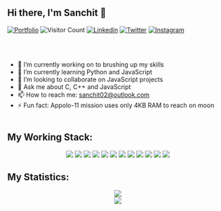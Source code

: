## Hi there, I'm Sanchit 👋

[![Portfolio](https://img.shields.io/website?color=blue&label=Portfolio&style=flat&up_message=Offline&url=https://www.facebook.com)]()
![Visitor Count](https://komarev.com/ghpvc/?username=sanchitbajaj02&color=blue&logo=flat)
[![Linkedin](https://img.shields.io/badge/sanchitbajaj02-black?style=flat&logo=Linkedin&logoColor=blue&link=https:https://www.linkedin.com/in/sanchit-bajaj-123826194/)](https://www.linkedin.com/in/sanchit-bajaj-123826194/)
[![Twitter](https://img.shields.io/badge/sanchitbajaj02-black?style=flat&logo=Twitter&logoColor=blue&link=https:https:https://twitter.com/sanchitbajaj02)](https://twitter.com/sanchitbajaj02)
[![Instagram](https://img.shields.io/badge/sbajaj_02-black?style=flat&logo=Instagram&logoColor=pink&link=https:https:https:/www.instagram.com/sbajaj_02/)](https://www.instagram.com/sbajaj_02/)

<br></br>

- 🔭 I’m currently working on to brushing up my skills
- 🌱 I’m currently learning Python and JavaScript
- 👯 I’m looking to collaborate on JavaScript projects
- 💬 Ask me about C, C++ and JavaScript
- 📫 How to reach me: <a href="mailto:sanchit02@outlook.com">sanchit02@outlook.com</a>
- ⚡ Fun fact: Appolo-11 mission uses only 4KB RAM to reach on moon
  <br></br>

## My Working Stack:

<div align="center">
    <img src="https://img.shields.io/badge/-C++-2D0063?&style=flat&logo=c%2B%2B&logoColor=white" />
    <img src="https://img.shields.io/badge/-C-00599C?&style=flat&logo=c%2B%2B&logoColor=white" />
    <img src="https://img.shields.io/badge/-Java-007396?style=flat&logo=java" />
    <img src="https://img.shields.io/badge/-Python-1E415D?style=flat&logo=python" />
    <img src="https://img.shields.io/badge/-HTML-F1662B?&style=flat&logo=html5&logoColor=white"/>
    <img src="https://img.shields.io/badge/-CSS-146DAF?&style=flat&logo=css3&logoColor=white"/>
    <img src="https://img.shields.io/badge/-JavaScript-F7DF1E?style=flat&logo=javascript&logoColor=222222" />
    <img src="https://img.shields.io/badge/-React-000000?style=flat&logo=react&logoColor=03AABF" />
    <img src="https://img.shields.io/badge/-Node.js-339933?&style=flat&logo=node.js&logoColor=white"/>
    <img src="https://img.shields.io/badge/-MySQL-4479A1?style=flat&logo=mysql&logoColor=white" />
    <img src="https://img.shields.io/badge/-MongoDB-47A248?style=flat&logo=mongodb&logoColor=white" />
    <img src="https://img.shields.io/badge/-git-F05033?&style=flat&logo=git&logoColor=white"/>
</div>

## My Statistics:

<p align="center">
    <img src="https://github-readme-stats.vercel.app/api?username=sanchitbajaj02&show_icons=true&title_color=08fdd8&icon_color=bb2acf&text_color=ffffff&bg_color=0a192f&count_private=true"/><br>
    <img src="https://github-readme-stats.vercel.app/api/top-langs/?username=sanchitbajaj02&show_icons=true&title_color=08fdd8&icon_color=bb2acf&text_color=ffffff&bg_color=0a192f&count_private=true"/>
</p>
<!-- - 🤔 I’m looking for help with  -->
